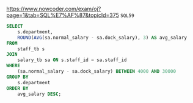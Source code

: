 https://www.nowcoder.com/exam/oj?page=1&tab=SQL%E7%AF%87&topicId=375
`SQL59`

```sql
SELECT 
    s.department,
    ROUND(AVG(sa.normal_salary - sa.dock_salary), 3) AS avg_salary
FROM 
    staff_tb s
JOIN 
    salary_tb sa ON s.staff_id = sa.staff_id
WHERE 
    (sa.normal_salary - sa.dock_salary) BETWEEN 4000 AND 30000
GROUP BY 
    s.department
ORDER BY 
    avg_salary DESC;
```
